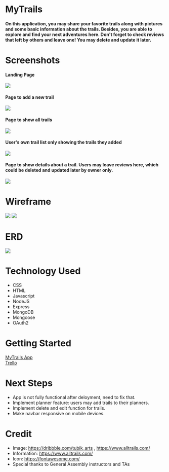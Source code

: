 # MyTrails
#### On this application, you may share your favorite trails along with pictures and some basic information about the trails. Besides, you are able to explore and find your next adventures here. Don't forget to check reviews that left by others and leave one! You may delete and update it later. 

# Screenshots
#### Landing Page
<img src="https://i.imgur.com/uduncCi.png">

#### Page to add a new trail
<img src="https://i.imgur.com/hyysjhQ.png">

#### Page to show all trails
<img src="https://i.imgur.com/wOJbQ4Z.png">

#### User's own trail list only showing the trails they added
<img src="https://i.imgur.com/yPC5soO.png">

#### Page to show details about a trail. Users may leave reviews here, which could be deleted and updated later by owner only.
<img src="https://i.imgur.com/wXR3YXq.png">



# Wireframe
<img src="https://i.imgur.com/mbkIKW4.png">
<img src="https://i.imgur.com/yyr7lCb.png">

# ERD
<img src="https://i.imgur.com/edPpDMF.png">

# Technology Used
- CSS
- HTML
- Javascript
- NodeJS
- Express
- MongoDB
- Mongoose
- OAuth2


# Getting Started
[MyTrails App](https://explore-trails.herokuapp.com/)
<br />
[Trello](https://trello.com/invite/b/Yrf48HH9/de3aa991138e84560666dbc5ebefc802/project2-mytrails)

# Next Steps
- App is not fully functional after deloyment, need to fix that.
- Implement planner feature: users may add trails to their planners.
- Implement delete and edit function for trails.
- Make navbar responsive on mobile devices.



# Credit
- Image: https://dribbble.com/tubik_arts , https://www.alltrails.com/
- Information: https://www.alltrails.com/
- Icon: https://fontawesome.com/
- Special thanks to General Assembly instructors and TAs

